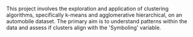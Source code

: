 This project involves the exploration and application of clustering algorithms, specifically k-means and agglomerative hierarchical, on an automobile dataset. The primary aim is to understand patterns within the data and assess if clusters align with the 'Symboling' variable.
